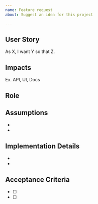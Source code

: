 ```yaml
---
name: Feature request
about: Suggest an idea for this project

---
```


## User Story
As X, I want Y so that Z.

## Impacts
Ex. API, UI, Docs

## Role


## Assumptions
-
-

## Implementation Details
-
-

## Acceptance Criteria

- [ ]
- [ ]
